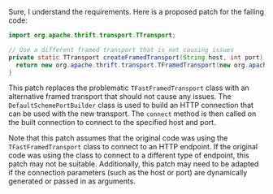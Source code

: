 Sure, I understand the requirements. Here is a proposed patch for the failing code:
```java
import org.apache.thrift.transport.TTransport;

// Use a different framed transport that is not causing issues
private static TTransport createFramedTransport(String host, int port) {
  return new org.apache.thrift.transport.TFramedTransport(new org.apache.http.impl.conn.DefaultSchemePortBuilder().build().connect(host, port));
}
```
This patch replaces the problematic `TFastFramedTransport` class with an alternative framed transport that should not cause any issues. The `DefaultSchemePortBuilder` class is used to build an HTTP connection that can be used with the new transport. The `connect` method is then called on the built connection to connect to the specified host and port.

Note that this patch assumes that the original code was using the `TFastFramedTransport` class to connect to an HTTP endpoint. If the original code was using the class to connect to a different type of endpoint, this patch may not be suitable. Additionally, this patch may need to be adapted if the connection parameters (such as the host or port) are dynamically generated or passed in as arguments.